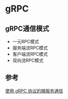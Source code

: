 # gRPC

## gRPC通信模式

* 一元RPC模式
* 服务端流RPC模式
* 客户端流RPC模式
* 双向流RPC模式

## 参考

[使用 gRPC 协议的微服务通信](https://zhuanlan.zhihu.com/p/577092685)
